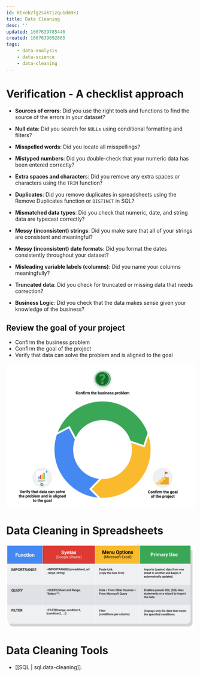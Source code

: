 ```yaml
---
id: ktxeb2fg2saktizqu1dm9k1
title: Data Cleaning
desc: ''
updated: 1667639785446
created: 1667639092865
tags:
    - data-analysis
    - data-science
    - data-cleaning
---
```


# Verification - A checklist approach
- **Sources of errors**: Did you use the right tools and functions to find the source of the errors in your dataset?

- **Null data**: Did you search for `NULLs` using conditional formatting and filters?
- **Misspelled words**: Did you locate all misspellings?
- **Mistyped numbers**: Did you double-check that your numeric data has been entered correctly?
- **Extra spaces and character**s: Did you remove any extra spaces or characters using the `TRIM` function?
- **Duplicates**: Did you remove duplicates in spreadsheets using the Remove Duplicates function or `DISTINCT` in SQL?
- **Mismatched data types**: Did you check that numeric, date, and string data are typecast correctly?
- **Messy (inconsistent) strings**: Did you make sure that all of your strings are consistent and meaningful?
- **Messy (inconsistent) date formats**: Did you format the dates consistently throughout your dataset?
- **Misleading variable labels (columns)**: Did you name your columns meaningfully?
- **Truncated data**: Did you check for truncated or missing data that needs correction?
- **Business Logic**: Did you check that the data makes sense given your knowledge of the business? 

## Review the goal of your project

- Confirm the business problem 
- Confirm the goal of the project
- Verify that data can solve the problem and is aligned to the goal

![](/assets/images/2022-11-05-02-27-17.png)

# Data Cleaning in Spreadsheets

![](/assets/images/2022-11-05-11-52-08.png)

# Data Cleaning Tools
- [[SQL | sql.data-cleaning]].

